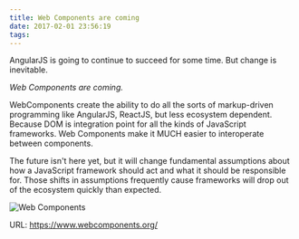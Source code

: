 ```yaml
---
title: Web Components are coming
date: 2017-02-01 23:56:19
tags:
---
```


AngularJS is going to continue to succeed for some time. But change is inevitable.

*Web Components are coming.* 

WebComponents create the ability to do all the sorts of markup-driven programming like AngularJS, ReactJS, but less ecosystem dependent. Because DOM is integration point for all the kinds of JavaScript frameworks. Web Components make it MUCH easier to interoperate between components. 

The future isn't here yet, but it will change fundamental assumptions about how a JavaScript framework should act and what it should be responsible for. Those shifts in assumptions frequently cause frameworks will drop out of the ecosystem quickly than expected.

![Web Components](https://lh3.googleusercontent.com/proxy/HUuJ77cm67p-cQAHIqXUDI1s3WngVunCpraVyWv_7pldMa2-bFF7LDKWbG-PX-Tj25-c7zl9v_SZc3ZXw7J5TZWPngCPostqMA=s110-p-rw)

URL: https://www.webcomponents.org/
